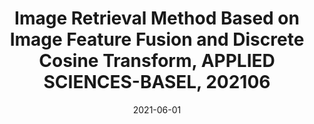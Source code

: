 ---
title : Image Retrieval Method Based on Image Feature Fusion and Discrete Cosine Transform, APPLIED SCIENCES-BASEL, 202106
doi : https://www.mdpi.com/2076-3417/11/12/5701
date: 2021-06-01
category: paper
---
